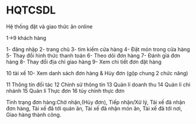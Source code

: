 # HQTCSDL
Hệ thống đặt và giao thức ăn online 


1->9 khách hàng

1- đăng nhập
2- trang chủ
3- tìm kiếm cửa hàng
4- Đặt món trong cửa hàng
5- Thay đổi hình thức thanh toán
6- Theo dõi đơn hàng
7- Đánh giá đơn hàng
8- Thay đổi địa chỉ giao hàng
9- Xem chi tiết đơn đặt hàng

10 tài xế
10- Xem danh sách đơn hàng & Hủy đơn (gộp chung 2 chức năng)

11 Thông tin đối tác
12 Chỉnh sử thông tin
13 Quản lí doanh thu 
14 Quản lí chi nhánh 
15 Quản lí Thực đơn
16 tủy chỉnh thực đơn 


Tình trạng đơn hàng:Chờ nhận,(Hủy đơn), Tiếp nhận/Xử lý, Tài xế đã nhận đơn hàng, Tài xế đã tới quán ăn, Tài xế đã nhận món ăn, Tài xế đã tới nơi, Giao hàng thành công. 
